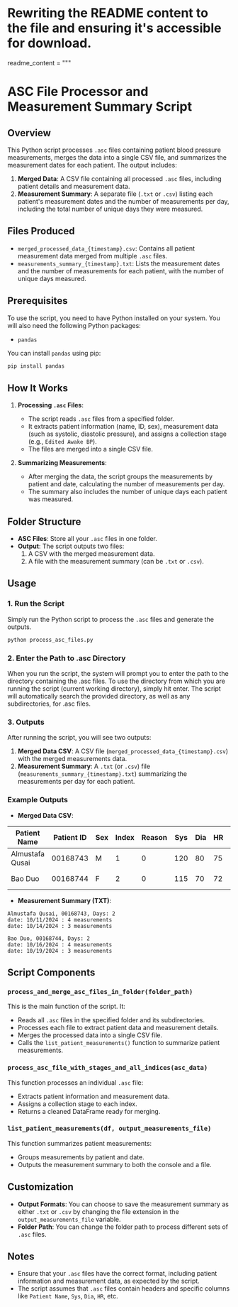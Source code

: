 # Rewriting the README content to the file and ensuring it's accessible for download.

readme_content = """
# ASC File Processor and Measurement Summary Script

## Overview

This Python script processes `.asc` files containing patient blood pressure measurements, merges the data into a single CSV file, and summarizes the measurement dates for each patient. The output includes:

1. **Merged Data**: A CSV file containing all processed `.asc` files, including patient details and measurement data.
2. **Measurement Summary**: A separate file (`.txt` or `.csv`) listing each patient's measurement dates and the number of measurements per day, including the total number of unique days they were measured.

## Files Produced
- `merged_processed_data_{timestamp}.csv`: Contains all patient measurement data merged from multiple `.asc` files.
- `measurements_summary_{timestamp}.txt`: Lists the measurement dates and the number of measurements for each patient, with the number of unique days measured.

## Prerequisites

To use the script, you need to have Python installed on your system. You will also need the following Python packages:
- `pandas`

You can install `pandas` using pip:

```bash
pip install pandas
```

## How It Works

1. **Processing `.asc` Files**:
   - The script reads `.asc` files from a specified folder.
   - It extracts patient information (name, ID, sex), measurement data (such as systolic, diastolic pressure), and assigns a collection stage (e.g., `Edited Awake BP`).
   - The files are merged into a single CSV file.

2. **Summarizing Measurements**:
   - After merging the data, the script groups the measurements by patient and date, calculating the number of measurements per day.
   - The summary also includes the number of unique days each patient was measured.

## Folder Structure

- **ASC Files**: Store all your `.asc` files in one folder.
- **Output**: The script outputs two files:
  1. A CSV with the merged measurement data.
  2. A file with the measurement summary (can be `.txt` or `.csv`).

## Usage

### 1. Run the Script

Simply run the Python script to process the `.asc` files and generate the outputs.

```bash
python process_asc_files.py
```

### 2. Enter the Path to .asc Directory

When you run the script, the system will prompt you to enter the path to the directory containing the .asc files. To use the directory from which you are running the script (current working directory), simply hit enter. The script will automatically search the provided directory, as well as any subdirectories, for .asc files.

### 3. Outputs

After running the script, you will see two outputs:

1. **Merged Data CSV**: A CSV file (`merged_processed_data_{timestamp}.csv`) with the merged measurements data.
2. **Measurement Summary**: A `.txt` (or `.csv`) file (`measurements_summary_{timestamp}.txt`) summarizing the measurements per day for each patient.

### Example Outputs

- **Merged Data CSV**:

| Patient Name     | Patient ID | Sex   | Index | Reason | Sys | Dia | HR  | Mean | Hour | Minute | Month | Day | Year | Tag | Comments | Collection Stage  |
|------------------|------------|-------|-------|--------|-----|-----|-----|------|------|--------|-------|-----|------|-----|----------|-------------------|
| Almustafa Qusai  | 00168743   | M     | 1     | 0      | 120 | 80  | 75  | 92   | 14   | 30     | 10    | 11  | 2024 | 0   | --       | Edited Awake BP   |
| Bao Duo          | 00168744   | F     | 2     | 0      | 115 | 70  | 72  | 88   | 15   | 45     | 10    | 16  | 2024 | 1   | --       | Omitted Asleep BP |

- **Measurement Summary (TXT)**:

```
Almustafa Qusai, 00168743, Days: 2
date: 10/11/2024 : 4 measurements
date: 10/14/2024 : 3 measurements

Bao Duo, 00168744, Days: 2
date: 10/16/2024 : 4 measurements
date: 10/19/2024 : 3 measurements
```

## Script Components

### `process_and_merge_asc_files_in_folder(folder_path)`
This is the main function of the script. It:
- Reads all `.asc` files in the specified folder and its subdirectories.
- Processes each file to extract patient data and measurement details.
- Merges the processed data into a single CSV file.
- Calls the `list_patient_measurements()` function to summarize patient measurements.

### `process_asc_file_with_stages_and_all_indices(asc_data)`
This function processes an individual `.asc` file:
- Extracts patient information and measurement data.
- Assigns a collection stage to each index.
- Returns a cleaned DataFrame ready for merging.

### `list_patient_measurements(df, output_measurements_file)`
This function summarizes patient measurements:
- Groups measurements by patient and date.
- Outputs the measurement summary to both the console and a file.

## Customization

- **Output Formats**: You can choose to save the measurement summary as either `.txt` or `.csv` by changing the file extension in the `output_measurements_file` variable.
- **Folder Path**: You can change the folder path to process different sets of `.asc` files.

## Notes

- Ensure that your `.asc` files have the correct format, including patient information and measurement data, as expected by the script.
- The script assumes that `.asc` files contain headers and specific columns like `Patient Name`, `Sys`, `Dia`, `HR`, etc.
```
